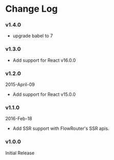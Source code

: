 # Change Log

### v1.4.0
* upgrade babel to 7

### v1.3.0
* Add support for React v16.0.0

### v1.2.0
2015-April-09

* Add support for React v15.0.0

### v1.1.0
2016-Feb-18

* Add SSR support with FlowRouter's SSR apis.

### v1.0.0

Initial Release
